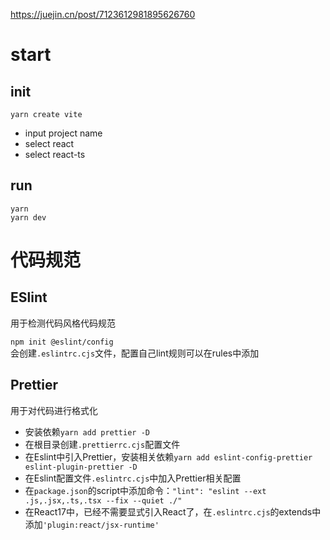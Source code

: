 https://juejin.cn/post/7123612981895626760

# start

## init

`yarn create vite`  
+ input project name
+ select react
+ select react-ts

## run
`yarn`  
`yarn dev`

# 代码规范

## ESlint

用于检测代码风格代码规范

`npm init @eslint/config`  
会创建`.eslintrc.cjs`文件，配置自己lint规则可以在rules中添加

## Prettier

用于对代码进行格式化

+ 安装依赖`yarn add prettier -D`
+ 在根目录创建`.prettierrc.cjs`配置文件
+ 在Eslint中引入Prettier，安装相关依赖`yarn add eslint-config-prettier eslint-plugin-prettier -D`
+ 在Eslint配置文件`.eslintrc.cjs`中加入Prettier相关配置
+ 在`package.json`的script中添加命令：`"lint": "eslint --ext .js,.jsx,.ts,.tsx --fix --quiet ./"`
+ 在React17中，已经不需要显式引入React了，在`.eslintrc.cjs`的extends中添加`'plugin:react/jsx-runtime'`